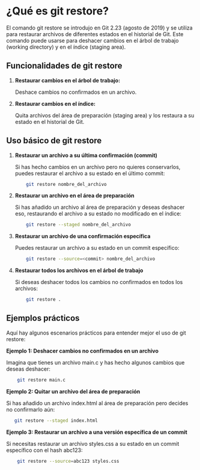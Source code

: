 # ¿Qué es git restore?
El comando git restore se introdujo en Git 2.23 (agosto de 2019) y se utiliza para restaurar archivos de diferentes estados en el historial de Git. Este comando puede usarse para deshacer cambios en el árbol de trabajo (working directory) y en el índice (staging area).

## Funcionalidades de git restore
1. **Restaurar cambios en el árbol de trabajo:** 

    Deshace cambios no confirmados en un archivo.
2. **Restaurar cambios en el índice:** 

    Quita archivos del área de preparación (staging area) y los restaura a su estado en el historial de Git.
## Uso básico de git restore
1. **Restaurar un archivo a su última confirmación (commit)**

    Si has hecho cambios en un archivo pero no quieres conservarlos, puedes restaurar el archivo a su estado en el último commit:

    ```sh
        git restore nombre_del_archivo
    ```


2. **Restaurar un archivo en el área de preparación**

    Si has añadido un archivo al área de preparación y deseas deshacer eso, restaurando el archivo a su estado no modificado en el índice:

    ```sh
        git restore --staged nombre_del_archivo
    ```

3. **Restaurar un archivo de una confirmación específica**

    Puedes restaurar un archivo a su estado en un commit específico:

    ```sh
        git restore --source=<commit> nombre_del_archivo
    ```

4. **Restaurar todos los archivos en el árbol de trabajo**

    Si deseas deshacer todos los cambios no confirmados en todos los archivos:

    ```sh
        git restore .
    ```


## Ejemplos prácticos
Aquí hay algunos escenarios prácticos para entender mejor el uso de git restore:

**Ejemplo 1: Deshacer cambios no confirmados en un archivo**

Imagina que tienes un archivo main.c y has hecho algunos cambios que deseas deshacer:

```sh
    git restore main.c
```

**Ejemplo 2: Quitar un archivo del área de preparación**

Si has añadido un archivo index.html al área de preparación pero decides no confirmarlo aún:

```sh
   git restore --staged index.html
```

**Ejemplo 3: Restaurar un archivo a una versión específica de un commit**

Si necesitas restaurar un archivo styles.css a su estado en un commit específico con el hash abc123:

```sh
    git restore --source=abc123 styles.css
```
